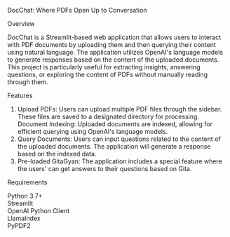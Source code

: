 DocChat: Where PDFs Open Up to Conversation

Overview  

DocChat is a Streamlit-based web application that allows users to interact with PDF documents by uploading them and then querying their content using natural language. The application utilizes OpenAI's language models to generate responses based on the content of the uploaded documents. This project is particularly useful for extracting insights, answering questions, or exploring the content of PDFs without manually reading through them. 

Features  

1. Upload PDFs: Users can upload multiple PDF files through the sidebar. These files are saved to a designated directory for processing.
Document Indexing: Uploaded documents are indexed, allowing for efficient querying using OpenAI's language models.
2. Query Documents: Users can input questions related to the content of the uploaded documents. The application will generate a response based on the indexed data.
3. Pre-loaded GitaGyan: The application includes a special feature where the users' can get answers to their questions based on Gita. 

Requirements 

Python 3.7+  
Streamlit  
OpenAI Python Client  
LlamaIndex  
PyPDF2   
